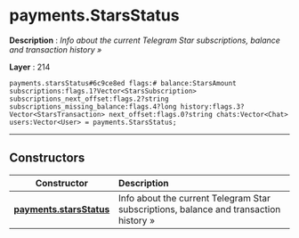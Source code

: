 # payments.StarsStatus

**Description** : *Info about the current Telegram Star subscriptions, balance and transaction history &raquo;*

**Layer** : 214

```tl
payments.starsStatus#6c9ce8ed flags:# balance:StarsAmount subscriptions:flags.1?Vector<StarsSubscription> subscriptions_next_offset:flags.2?string subscriptions_missing_balance:flags.4?long history:flags.3?Vector<StarsTransaction> next_offset:flags.0?string chats:Vector<Chat> users:Vector<User> = payments.StarsStatus;
```

---

## Constructors

| Constructor | Description |
| :---: | :--- |
| [**payments.starsStatus**](constructor/payments.starsStatus) | Info about the current Telegram Star subscriptions, balance and transaction history » |